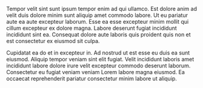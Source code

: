 Tempor velit sint sunt ipsum tempor enim ad qui ullamco. Est dolore anim ad velit duis dolore minim sunt aliquip amet
commodo labore. Ut eu pariatur aute ea aute excepteur laborum. Esse ea esse excepteur minim mollit qui cillum excepteur
ex dolore magna. Labore deserunt fugiat incididunt incididunt sint ea. Consequat dolore aute laboris quis proident quis
non et est consectetur ex eiusmod sit culpa.

Cupidatat ea do et in excepteur in. Ad nostrud ut est esse eu duis ea sunt eiusmod. Aliquip tempor veniam sint elit
fugiat. Velit incididunt laboris amet incididunt labore dolore irure velit excepteur commodo deserunt laborum.
Consectetur eu fugiat veniam veniam Lorem labore magna eiusmod. Ea occaecat reprehenderit pariatur consectetur minim
labore ut aliquip.